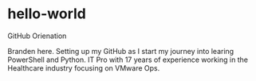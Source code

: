 # hello-world
GitHub Orienation

Branden here.  Setting up my GitHub as I start my journey into learing PowerShell and Python.  IT Pro with 17 years of experience working in the Healthcare industry focusing on VMware Ops.
